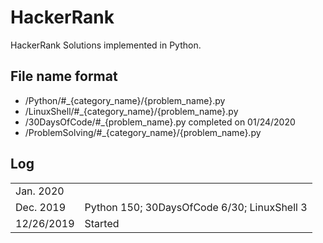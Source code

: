 # HackerRank

HackerRank Solutions implemented in Python. 

## File name format
- /Python/#_{category_name}/{problem_name}.py
- /LinuxShell/#_{category_name}/{problem_name}.py
- /30DaysOfCode/#_{problem_name}.py    completed on 01/24/2020
- /ProblemSolving/#_{category_name}/{problem_name}.py

## Log

<!-- https://www.hackerrank.com/mizukirc -->

|             |                     |
| --          | --                  |
| Jan. 2020   |                     |
| Dec. 2019   | Python 150; 30DaysOfCode 6/30; LinuxShell 3  |
| 12/26/2019  | Started             |

